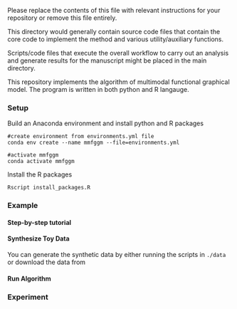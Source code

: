 Please replace the contents of this file with relevant instructions for your repository or remove this file entirely.

This directory would generally contain source code files that contain the core code to implement the method and various utility/auxiliary functions.

Scripts/code files that execute the overall workflow to carry out an analysis and generate results for the manuscript might be placed in the main directory.

This repository implements the algorithm of multimodal functional graphical model. The program is written in both python and R langauge. 

### Setup
Build an Anaconda environment and install python and R packages 
```
#create environment from environments.yml file
conda env create --name mmfggm --file=environments.yml

#activate mmfggm
conda activate mmfggm

```
Install the R packages
```
Rscript install_packages.R
```

### Example

#### Step-by-step tutorial


#### Synthesize Toy Data
You can generate the synthetic data by either running the scripts in `./data` or download the data from

#### Run Algorithm


### Experiment
